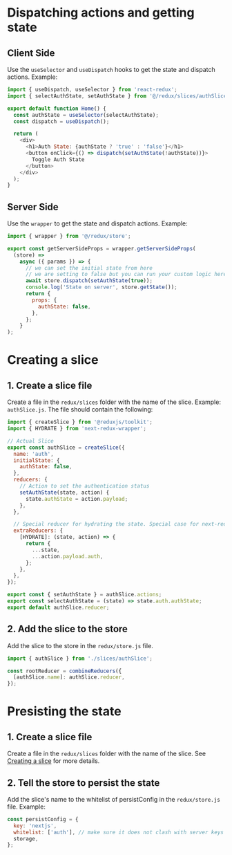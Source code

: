 # Dispatching actions and getting state

## Client Side

Use the `useSelector` and `useDispatch` hooks to get the state and dispatch actions. Example:

```js
import { useDispatch, useSelector } from 'react-redux';
import { selectAuthState, setAuthState } from '@/redux/slices/authSlice';

export default function Home() {
  const authState = useSelector(selectAuthState);
  const dispatch = useDispatch();

  return (
    <div>
      <h1>Auth State: {authState ? 'true' : 'false'}</h1>
      <button onClick={() => dispatch(setAuthState(!authState))}>
        Toggle Auth State
      </button>
    </div>
  );
}
```

## Server Side

Use the `wrapper` to get the state and dispatch actions. Example:

```js
import { wrapper } from '@/redux/store';

export const getServerSideProps = wrapper.getServerSideProps(
  (store) =>
    async ({ params }) => {
      // we can set the initial state from here
      // we are setting to false but you can run your custom logic here
      await store.dispatch(setAuthState(true));
      console.log('State on server', store.getState());
      return {
        props: {
          authState: false,
        },
      };
    }
);
```

# Creating a slice

## 1. Create a slice file

Create a file in the `redux/slices` folder with the name of the slice. Example: `authSlice.js`.
The file should contain the following:

```js
import { createSlice } from '@reduxjs/toolkit';
import { HYDRATE } from 'next-redux-wrapper';

// Actual Slice
export const authSlice = createSlice({
  name: 'auth',
  initialState: {
    authState: false,
  },
  reducers: {
    // Action to set the authentication status
    setAuthState(state, action) {
      state.authState = action.payload;
    },
  },

  // Special reducer for hydrating the state. Special case for next-redux-wrapper
  extraReducers: {
    [HYDRATE]: (state, action) => {
      return {
        ...state,
        ...action.payload.auth,
      };
    },
  },
});

export const { setAuthState } = authSlice.actions;
export const selectAuthState = (state) => state.auth.authState;
export default authSlice.reducer;
```

## 2. Add the slice to the store

Add the slice to the store in the `redux/store.js` file.

```js
import { authSlice } from './slices/authSlice';

const rootReducer = combineReducers({
  [authSlice.name]: authSlice.reducer,
});
```

# Presisting the state

## 1. Create a slice file

Create a file in the `redux/slices` folder with the name of the slice. See [Creating a slice](#creating-a-slice) for more details.

## 2. Tell the store to persist the state

Add the slice's name to the whitelist of persistConfig in the `redux/store.js` file. Example:

```js
const persistConfig = {
  key: 'nextjs',
  whitelist: ['auth'], // make sure it does not clash with server keys
  storage,
};
```
